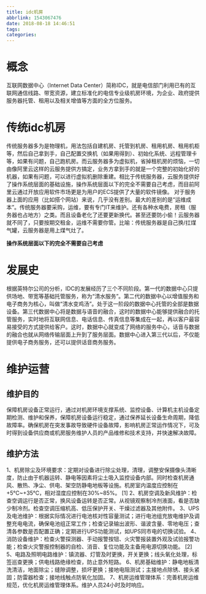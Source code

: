 ```yaml
---
title: idc机房
abbrlink: 1543067476
date: 2018-08-18 14:46:51
tags:
categories:
---
```


# 概念
互联网数据中心（Internet Data Center）简称IDC，就是电信部门利用已有的互联网通信线路、带宽资源，建立标准化的电信专业级机房环境，为企业、政府提供服务器托管、租用以及相关增值等方面的全方位服务。



# 传统idc机房
传统服务器多为是物理机，用法包括自建机房、托管到机房、租用机房、租用机柜等，然后自己拿到手，自己配置交换机（如果用得到）、初始化系统、远程管理卡等，如果有问题，自己跑机房。而云服务器多为虚拟机，省掉租机房的烦恼，一切由像阿里云这样的云服务提供方搞定，业务方拿到手的就是一个完整的初始化好的机器，如果有问题，可以进行虚拟机删除重建。相比于传统服务器，云服务提供好了操作系统层面的基础设施，操作系统层面以下的完全不需要自己考虑，而目前阿里云通过开放应用软件市场更是为用户的ECS提供了大量的软件镜像。
对于服务器上面的应用（比如搭个网站）来说，几乎没有差别。最大的差别的是“运维成本”。传统服务器要采购，运维，要有专门IT来维护。还有各种水电费，房租（服务器也占地方）之类。而且设备老化了还要更新换代。甚至还要防小偷！云服务器就不同了，只要按期交租金，运维不需要你管。比喻：传统服务器是自己换/扛煤气罐，云服务器是用上煤气灶了。

**操作系统层面以下的完全不需要自己考虑**
# 发展史
根据英特尔公司的分析，IDC的发展经历了三个不同阶段。第一代的数据中心只提供场地、带宽等基础托管服务，称为“清水服务”。第二代的数据中心以增值服务和电子商务为核心，叫做“清水变鸡汤”。处于这一阶段的数据中心托管的全部是数据设备。第三代数据中心将是数据与语音的融合，这时的数据中心能够提供融合的托管服务，实时地将互联网信息、电话信息、传真信息等集成在一起，再以客户最容易接受的方式提供给客户。这时，数据中心就变成了网络的服务中心，话音与数据的融合也就从网络传输层面上升到了服务层面。数据中心进入第三代以后，不仅能提供电子商务服务，还可以提供话音商务服务。

# 维护运营

## 维护目的
保障机房设备正常运行，通过对机房环境支撑系统、监控设备、计算机主机设备定期检测、维护和保养，保障机房设备运行稳定，通过保养延长设备生命周期，降低故障率。确保机房在突发事故导致硬件设备故障，影响机房正常运作情况下，可及时得到设备供应商或机房服务维护人员的产品维修和技术支持，并快速解决故障。
## 维护方法
1、机房除尘及环境要求：定期对设备进行除尘处理，清理，调整安保摄像头清晰度，防止由于机器运转、静电等因素将尘土吸入监控设备内部。同时检查机房通风、散热、净尘、供电、架空防静电地板等设施。机房室内温度应控制在+5℃~+35℃，相对湿度应控制在30%~85%。 [1] 
2、机房空调及新风维护：检查空调运行是否正常，换风设备运转是否正常。从视镜观察制冷剂液面，看是否缺少制冷剂。检查空调压缩机高、低压保护开关、干燥过滤器及其他附件。
3、UPS及电池维护：根据实际情况进行电池核对性容量测试；进行电池组充放电维护及调整充电电流，确保电池组正常工作；检查记录输出波形、谐波含量、零地电压；查清各参数是否配置正确；定期进行UPS功能测试，如UPS同市电的切换试验。
4、消防设备维护：检查火警探测器、手动报警按钮、火灾警报装置外观及试验报警功能；检查火灾警报控制器的自检、消音、复位功能及主备用电源切换功能。 [2] 
5、电路及照明电路维护：镇流器、灯管及时更换，开关更换；线头氧化处理，标签巡查更换；供电线路绝缘检查，防止意外短路。
6、机房基础维护：静电地板清洗清洁，地面除尘；缝隙调整，损坏更换；接地电阻测试；主接地点除锈、接头紧固；防雷器检查；接地线触点防氧化加固。
7、机房运维管理体系：完善机房运维规范，优化机房运维管理体系。维护人员24小时及时响应。